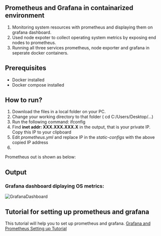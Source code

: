 ## Prometheus and Grafana in containarized environment 

1. Monitoring system resources with prometheus and displaying them on grafana dashboard. 
1. Used node expoter to collect operating system metrics by exposing end nodes to prometheus.
1. Running all three services prometheus, node exporter and grafana in seperate docker containers. 

## Prerequisites
* Docker installed
* Docker compose installed

## How to run?
1. Download the files in a local folder on your PC.
1. Change your working directory to that folder ( cd C:/Users/Desktop/...)
1. Run the following command: ifconfig
1. Find **inet addr: XXX.XXX.XXX.X** in the output, that is your private IP. Copy this IP to your clipboard
1. Edit *prometheus.yml* and replace IP in the *static-configs* with the above copied IP address
1. 




Prometheus out is shown as below:


## Output
### Grafana dashboard diplaying OS metrics:
![GrafanaDashboard](https://oastic.com/wp-content/uploads/2018/07/grafana_header.png)










## Tutorial for setting up prometheus and grafana
This tutorial will help you to set up prometheus and grafana. 
[Grafana and Prometheus Setting up Tutorial](https://www.youtube.com/watch?v=4WWW2ZLEg74&t=699s&ab_channel=EddieZaneski)
